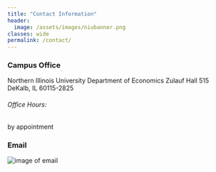 ```yaml
---
title: "Contact Information"
header:
  image: /assets/images/niubanner.png
classes: wide
permalink: /contact/
---
```


### Campus Office
Northern Illinois University
Department of Economics
Zulauf Hall 515  
DeKalb, IL 60115-2825  

###### Office Hours:  
by appointment

### Email  
![image of email]({{site.baseurl}}/assets/images/email.jpg)
